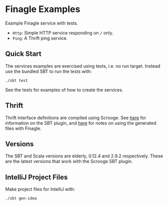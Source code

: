 Finagle Examples
================
Example Finagle service with tests.

* `Http`: Simple HTTP service responding on `/` only.
* `Ping`: A Thrift ping service.


## Quick Start
The services examples are exercised using tests, i.e. no run target. Instead
use the bundled SBT to run the tests with:

    ./sbt test

See the tests for examples of how to create the services.


## Thrift
Thrift interface definitions are compiled using Scrooge. See
[here](http://twitter.github.io/scrooge/SBTPlugin.html) for information on the
SBT plugin, and [here](http://twitter.github.io/scrooge/Finagle.html) for notes
on using the generated files with Finagle.


## Versions
The SBT and Scala versions are elderly, 0.12.4 and 2.9.2 respectively. These
are the latest versions that work with the Scrooge SBT plugin.


## IntelliJ Project Files
Make project files for IntelliJ with:

    ./sbt gen-idea
